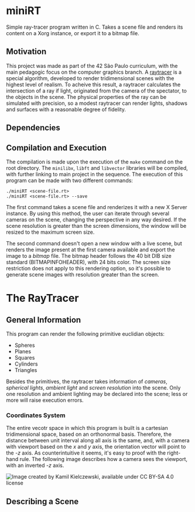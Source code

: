 # miniRT
Simple ray-tracer program written in C. Takes a scene file and renders its content on a Xorg instance, or export it to a bitmap file.

## Motivation
This project was made as part of the 42 São Paulo curriculum, with the main pedagogic focus on the computer graphics branch. A [raytracer](https://en.wikipedia.org/wiki/Ray_tracing_(graphics)) is a special algorithm, developed to render tridimensional scenes with the highest level of realism. To acheive this result, a raytracer calculates the intersection of a ray if light, originated from the camera of the spectator, to the objects in the scene. The physical properties of the ray can be simulated with precision, so a modest raytracer can render lights, shadows and surfaces with a reasonable degree of fidelity.

## Dependencies

## Compilation and Execution

The compilation is made upon the execution of the `make` command on the root directory. The `minilibx`, `libft` and `libvector` libraries will be compiled, with further linking to main project in the sequence. The execution of this program can be made with two different commands:

    ./miniRT <scene-file.rt>
    ./miniRT <scene-file.rt> --save
    
The first command takes a scene file and renderizes it with a new X Server instance. By using this method, the user can iterate through several cameras on the scene, changing the perspective in any way desired. If the scene resolution is greater than the screen dimensions, the window will be resized to the maximum screen size.

The second command doesn't open a new window with a live scene, but renders the image present at the first camera available and export the image to a *bitmap* file. The bitmap header follows the 40 bit DIB size standard (BITMAPINFOHEADER), with 24 bits color. The screen size restriction does not apply to this rendering option, so it's possible to generate scene images with resolution greater than the screen.

# The RayTracer

## General Information

This program can render the following primitive euclidian objects:

- Spheres
- Planes
- Squares
- Cylinders
- Triangles

Besides the primitives, the raytracer takes information of *cameras*, *spherical lights*, *ambient light* and *screen resolution* into the scene. Only one resolution and ambient lighting may be declared into the scene; less or more will raise execution errors.

### Coordinates System
The entire vecotr space in which this program is built is a cartesian tridimensional space, based on an orthonormal basis. Therefore, the distance between unit interval along all axis is the same, and, with a camera with viewport based on the *x* and *y* axis, the orientation vector will point to the *-z* axis. As counterintuitive it seems, it's easy to proof with the right-hand rule. The following image describes how a camera sees the viewport, with an inverted *-z* axis. 

![Image created by Kamil Kielczewski, available under CC BY-SA 4.0 license](https://upload.wikimedia.org/wikipedia/commons/thumb/b/b2/RaysViewportSchema.png/511px-RaysViewportSchema.png)

## Describing a Scene


